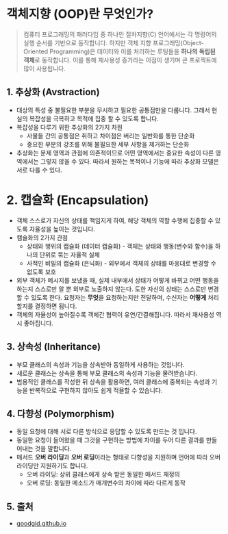# 객체지향 (OOP)란 무엇인가?

> 컴퓨터 프로그래밍의 패러다임 중 하나인 절차지향(C) 언어에서는 각 명렁어의 실행 순서를 기반으로 동작합니다. 하지만 객체 지향 프로그래밍(Object-Oriented Programming)은 데이터와 이를 처리하는 루팅들을 **하나의 독립된 객체**로 동작합니다. 이를 통해 재사용성 증가라는 이점이 생기며 큰 프로젝트에 많이 사용됩니다.

## 1. 추상화 (Avstraction)

- 대상의 특성 중 불필요한 부분을 무시하고 필요한 공통점만을 다룹니다. 그래서 현실의 복잡성을 극복하고 목적에 집중 할 수 있도록 합니다.
- 복잡성을 다루기 위한 추상화의 2가지 차원
    - 사물들 간의 공통점은 취하고 차이점은 버리는 일반화를 통한 단순화
    - 중요한 부분의 강조를 위해 불필요한 세부 사항을 제거하는 단순화
- 추상화는 문제 영역과 관점에 의존적이므로 어떤 영역에서는 중요한 속성이 다른 영역에서는 그렇지 않을 수 있다. 따라서 원하는 목적이나 기능에 따라 추상화 모델은 서로 다를 수 있다.

# 2. 캡슐화 (Encapsulation)

- 객체 스스로가 자신의 상태를 책임지게 하여, 해당 객체의 역할 수행에 집중할 수 있도록 자율성을 높이는 것입니다.
- 캠슐화의 2가지 관점
    - 상태와 행위의 캡슐화 (데이터 캡슐화) - 객체는 상태와 행동(변수와 함수)을 하나의 단위로 묶는 자율적 실체
    - 사적인 비밀의 캡슐화 (은닉화) - 외부에서 객체의 상태를 마응대로 변경할 수 없도록 보호
- 외부 객체가 메시지를 보냈을 때, 실제 내부에서 상태가 어떻게 바뀌고 어떤 행동을 하는지 스스로만 알 뿐 외부로 노출하지 않는다. 도한 자신의 상태는 스스로만 변경할 수 있도록 한다. 요청자는 **무엇**을 요청하는지만 전달하며, 수신자는 **어떻게** 처리할지를 결정하면 됩니다.
- 객체의 자율성이 높아질수록 객체간 협력이 유연/간결해집니다. 따라서 재사용성 역시 좋아집니다.

## 3. 상속성 (Inheritance)

- 부모 클래스의 속성과 기능을 상속받아 동일하게 사용하는 것입니다.
- 새로운 클래스는 상속을 통해 부모 클래스의 속성과 기능을 물려받습니다.
- 범용적인 클래스를 작성한 뒤 상속을 활용하면, 여러 클래스에 중복되는 속성과 기능을 반복적으로 구현하지 않아도 쉽게 적욜할 수 있습니다.

## 4. 다향성 (Polymorphism)

- 동일 요청에 대해 서로 다른 방식으로 응답할 수 있도록 만드는 것 입니다.
- 동일한 요청이 들어왔을 때 그것을 구현하는 방법에 차이를 두어 다른 결과를 만들어내는 것을 말합니다.
- 매서드 **오버 라이딩**과 **오버 로딩**이라는 형태로 다향성을 지원하며 언어에 따라 오버라이딩만 지원하기도 합니다.
    - 오버 라이딩: 상위 클래스에게 상속 받은 동일한 매서드 재정의
    - 오버 로딩: 동일한 메소드가 매개변수의 차이에 따라 다르게 동작

## 5. 출처

- [goodgid.github.io](https://goodgid.github.io/What-is-OOP/)